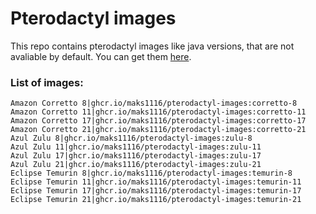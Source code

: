 # Pterodactyl images

This repo contains pterodactyl images like java versions, that are not avaliable by default.
You can get them [here](https://github.com/Maks1116/pterodactyl-images/pkgs/container/pterodactyl-images).

### List of images:

```
Amazon Corretto 8|ghcr.io/maks1116/pterodactyl-images:corretto-8
Amazon Corretto 11|ghcr.io/maks1116/pterodactyl-images:corretto-11
Amazon Corretto 17|ghcr.io/maks1116/pterodactyl-images:corretto-17
Amazon Corretto 21|ghcr.io/maks1116/pterodactyl-images:corretto-21
Azul Zulu 8|ghcr.io/maks1116/pterodactyl-images:zulu-8
Azul Zulu 11|ghcr.io/maks1116/pterodactyl-images:zulu-11
Azul Zulu 17|ghcr.io/maks1116/pterodactyl-images:zulu-17
Azul Zulu 21|ghcr.io/maks1116/pterodactyl-images:zulu-21
Eclipse Temurin 8|ghcr.io/maks1116/pterodactyl-images:temurin-8
Eclipse Temurin 11|ghcr.io/maks1116/pterodactyl-images:temurin-11
Eclipse Temurin 17|ghcr.io/maks1116/pterodactyl-images:temurin-17
Eclipse Temurin 21|ghcr.io/maks1116/pterodactyl-images:temurin-21
```
